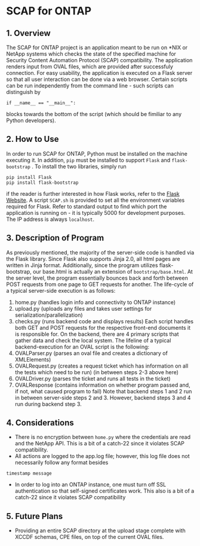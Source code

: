 # SCAP for ONTAP

## 1. Overview
The SCAP for ONTAP project is an application meant to be run on <html>*NIX</html> or NetApp systems which checks the state of the specified machine for Security Content Automation Protocol (SCAP) compatibility. The application renders input from OVAL files, which are provided after successfuly connection. For easy usability, the application is executed on a Flask server so that all user interaction can be done via a web browser. Certain scripts can be run independently from the command line - such scripts can distinguish by  
```
if __name__ == "__main__":
```
blocks towards the bottom of the script (which should be fimiliar to any Python developers).

## 2. How to Use
In order to run SCAP for ONTAP, Python must be installed on the machine executing it. In addition, `pip` must be installed to support `Flask` and  `flask-bootstrap` . To install the two libraries, simply run
```
pip install Flask
pip install flask-bootstrap
```
if the reader is further interested in how Flask works, refer to the [Flask Website](http://flask.pocoo.org/). A script `SCAP.sh` is provided to set all the environment variables required for Flask. Refer to standard output to find which port the application is running on - it is typically 5000 for development purposes. The IP address is always `localhost`.

## 3. Description of Program
As previously mentioned, the majority of the server-side code is handled via the Flask library. Since Flask also supports Jinja 2.0, all html pages are written in Jinja format. Additionally, since the program utilizes flask-bootstrap, our base.html is actually an extension of  `bootstrap/base.html`. 
At the server level, the program essentially bounces back and forth between POST requests from one page to GET requests for another.  The life-cycle of a typical server-side execution is as follows:
1. home.py (handles login info and connectivity to ONTAP instance)
2. upload.py (uploads any files and takes user settings for serialization/parallelization)
3. checks.py (runs backend code and displays results)
Each script handles both GET and POST requests for the respective front-end documents it is responsible for.
On the backend, there are 4 primary scripts that gather data and check the local system. The lifeline of a typical backend-execution for an OVAL script is the following:
1. OVALParser.py (parses an oval file and creates a dictionary of XMLElements)
2. OVALRequest.py (creates a request ticket which has information on all the tests which need to be run)
(in between steps 2-3 above here)
3. OVALDriver.py (parses the ticket and runs all tests in the ticket)
4. OVALResponse (contains information on whether program passed and, if not, what caused program to fail)
Note that backend steps 1 and 2 run in between server-side steps 2 and 3. However, backend steps 3 and 4 run during backend step 3.

## 4. Considerations
- There is no encryption between `home.py` where the credentials are read and the NetApp API. This is a bit of a catch-22 since it violates SCAP compatibility.
- All actions are logged to the app.log file; however, this log file does not necessarily follow any format besides
```
timestamp message
```
- In order to log into an ONTAP instance, one must turn off SSL authentication so that self-signed certificates work. This also is a bit of a catch-22 since it violates SCAP compatibility

## 5. Future Plans
- Providing an entire SCAP directory at the upload stage complete with XCCDF schemas, CPE files, on top of the current OVAL files.
